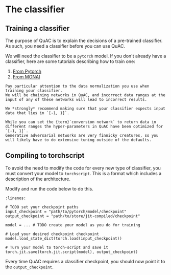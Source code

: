 # The classifier

## Training a classifier 

The purpose of QuAC is to explain the decisions of a pre-trained classifier. 
As such, you need a classifier before you can use QuAC. 

We will need the classifier to be a `pytorch` model.
If you don't already have a classifier, here are some tutorials describing how to train one: 
1. [From Pytorch](https://pytorch.org/tutorials/beginner/blitz/cifar10_tutorial.html)
2. [From MONAI](https://github.com/Project-MONAI/tutorials/blob/main/2d_classification/mednist_tutorial.ipynb)

```{attention}
Pay particular attention to the data normalization you use when training your classifier.
We will be chaining networks in QuAC, and incorrect data ranges at the input of any of these networks will lead to incorrect results. 

We *strongly* recommend making sure that your classifier expects input data that lies in `[-1, 1]`.

While you can set the {term}`conversion network` to return data in different ranges the hyper-parameters in QuAC have been optimized for `[-1, 1]`. 
Generative adversarial networks are very finnicky creatures, so you will likely have to do extensive tuning outside of the defaults.
```

## Compiling to torchscript

To avoid the need to modify the code for every new type of classifier, you must convert your model to `torchscript`. This is a format which includes a description of the architecture. 

Modify and run the code below to do this.
```{code-block} python
:linenos:

# TODO set your checkpoint paths
input_checkpoint = "path/to/pytorch/model/checkpoint"
output_checkpoint = "path/to/store/jit-compiled/checkpoint"

model = ... # TODO create your model as you do for training

# Load your desired checkpoint checkpoint
model.load_state_dict(torch.load(input_checkpoint))

# Turn your model to torch-script and save it
torch.jit.save(torch.jit.script(model), output_checkpoint)
```

Every time QuAC requires a classifier checkpoint, you should now point it to the `output_checkpoint`.